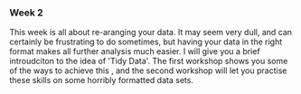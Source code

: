 
### Week 2
This week is all about re-aranging your data.  It may seem very dull, and can certainly be frustrating to do sometimes, but having your data in the right format makes all further analysis much easier.
I will give you a brief introudciton to the idea of 'Tidy Data'.  The first workshop shows you some of the ways to achieve this , and the second workshop will let you practise these skills on some horribly formatted data sets.
